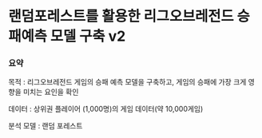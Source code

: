 # 랜덤포레스트를 활용한 리그오브레전드 승패예측 모델 구축 v2

### 요약
목적 : 리그오브레전드 게임의 승패 예측 모델을 구축하고, 게임의 승패에 가장 크게 영향을 미치는 요인을 확인

데이터 : 상위권 플레이어 (1,000명)의 게임 데이터(약 10,000게임)

분석 모델 : 랜덤 포레스트
